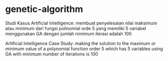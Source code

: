 # genetic-algorithm
Studi Kasus Artificial Intelligence: membuat penyelesaian nilai maksimum atau minimum dari fungsi polinomial orde 5 yang memiliki 5 variabel menggunakan GA dengan jumlah minimum iterasi adalah 100

Artificial Intelligence Case Study: making the solution to the maximum or minimum value of a polynomial function order 5 which has 5 variables using GA with minimum number of iterations is 100
